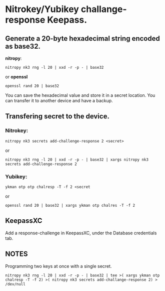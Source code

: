 # Nitrokey/Yubikey challange-response Keepass.

## Generate a 20-byte hexadecimal string encoded as base32.

**nitropy**:

    nitropy nk3 rng -l 20 | xxd -r -p - | base32

or **openssl**

    openssl rand 20 | base32

You can save the hexadecimal value and store it in a secret location. 
You can transfer it to another device and have a backup.

## Transfering secret to the device.

### Nitrokey:

    nitropy nk3 secrets add-challenge-response 2 <secret>

or

    nitropy nk3 rng -l 20 | xxd -r -p - | base32 | xargs nitropy nk3 secrets add-challenge-response 2 

### Yubikey:

    ykman otp otp chalresp -T -f 2 <secret

or

    openssl rand 20 | base32 | xargs ykman otp chalres -T -f 2

## KeepassXC

Add a response-challenge in KeepassXC, under the Database credentials tab.

## NOTES

Programming two keys at once with a single secret.

    nitropy nk3 rng -l 20 | xxd -r -p - | base32 | tee >( xargs ykman otp chalresp -T -f 2) >( nitropy nk3 secrets add-challange-response 2) > /dev/null
